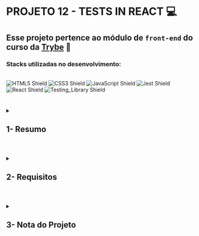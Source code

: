 # PROJETO 12 - TESTS IN REACT :computer:

## Esse projeto pertence ao módulo de `front-end` do curso da [Trybe](https://www.betrybe.com/) :green_heart:
 
### Stacks utilizadas no desenvolvimento:
<div style="display: inline_block"><br>
  <img src="https://img.shields.io/badge/HTML5-E34F26?style=for-the-badge&logo=html5&logoColor=white" alt="HTML5 Shield" />
  <img src="https://img.shields.io/badge/CSS3-1572B6?style=for-the-badge&logo=css3&logoColor=white" alt="CSS3 Shield" />
  <img src="https://img.shields.io/badge/JavaScript-323330?style=for-the-badge&logo=javascript&logoColor=F7DF1E" alt="JavaScript Shield" />
   <img src="https://img.shields.io/badge/Jest-C21325?style=for-the-badge&logo=jest&logoColor=white" alt="Jest Shield" />
   <img src="https://img.shields.io/badge/React-20232A?style=for-the-badge&logo=react&logoColor=61DAFB" alt="React Shield" />
   <img src="https://img.shields.io/badge/React_Testing_Library-E33332?style=for-the-badge&logo=TestingLibrary&logoColor=white" alt="Testing_Library Shield" />
</div>

#
 
<details>
 
<summary>
  
## 1- Resumo
  
</summary>

Neste projeto realizei testes automatizados utilizando a React Testing Library. Com o Stryker pude verificar a consistência dos testes criados quando esses conseguiram detectar as mudanças propositais, ou mutantes, criadas no aplicativo. Bons testes nos ajudam a evitar bugs na aplicação, garantindo que ele funcione corretamente. Outro benefício é poder refatorar o código com a certeza de que o comportamento não mudará. Veja mais abaixo!

</details>

#

<details>
 
<summary>
 
## 2- Requisitos

</summary>

### I. About mutation test.

### II. App mutation test.

### III. FavoritePokemon mutation test.

### IV. NotFound mutation test.

### V. Pokedex mutation test.

### VI. Pokemon mutation test.

### VII. PokemonDetails mutation test.

</details>

# 

<details>
 
<summary>

## 3- Nota do Projeto
 
</summary>

## 100% :heavy_check_mark:

![Project-Tests-React-Grade](https://github.com/jonnoliveira/trybe-project-12-react-testing-library/blob/main/images/tests-in-react-grade.png)

</details> 
 
# 



